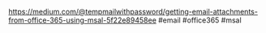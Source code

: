 https://medium.com/@tempmailwithpassword/getting-email-attachments-from-office-365-using-msal-5f22e89458ee
#email #office365 #msal
